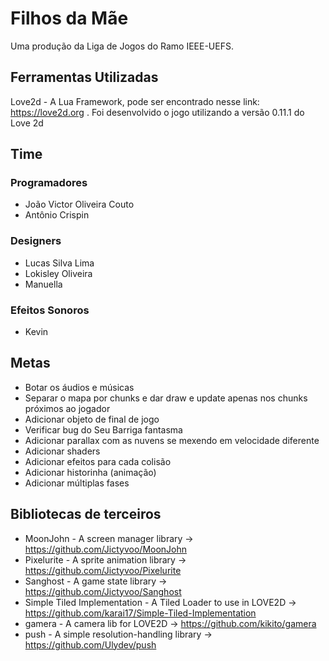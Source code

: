 # Filhos da Mãe

Uma produção da Liga de Jogos do Ramo IEEE-UEFS.

## Ferramentas Utilizadas

Love2d - A Lua Framework, pode ser encontrado nesse link: https://love2d.org . Foi desenvolvido o jogo utilizando a versão 0.11.1 do Love 2d

## Time

### Programadores

* João Victor Oliveira Couto
* Antônio Crispin

### Designers

* Lucas Silva Lima
* Lokisley Oliveira
* Manuella

### Efeitos Sonoros

* Kevin

## Metas

* Botar os áudios e músicas
* Separar o mapa por chunks e dar draw e update apenas nos chunks próximos ao jogador
* Adicionar objeto de final de jogo
* Verificar bug do Seu Barriga fantasma
* Adicionar parallax com as nuvens se mexendo em velocidade diferente
* Adicionar shaders
* Adicionar efeitos para cada colisão
* Adicionar historinha (animação)
* Adicionar múltiplas fases

## Bibliotecas de terceiros

* MoonJohn - A screen manager library -> <https://github.com/Jictyvoo/MoonJohn>
* Pixelurite - A sprite animation library -> <https://github.com/Jictyvoo/Pixelurite>
* Sanghost - A game state library -> <https://github.com/Jictyvoo/Sanghost>
* Simple Tiled Implementation - A Tiled Loader to use in LOVE2D -> <https://github.com/karai17/Simple-Tiled-Implementation>
* gamera - A camera lib for LOVE2D -> <https://github.com/kikito/gamera>
* push - A simple resolution-handling library -> <https://github.com/Ulydev/push>
